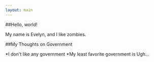 ```yaml
---
layout: main
---
```

##Hello, world!

My name is Evelyn, and I like zombies.

##My Thoughts on Government

*I don't like any government
*My least favorite government is Ugh...
